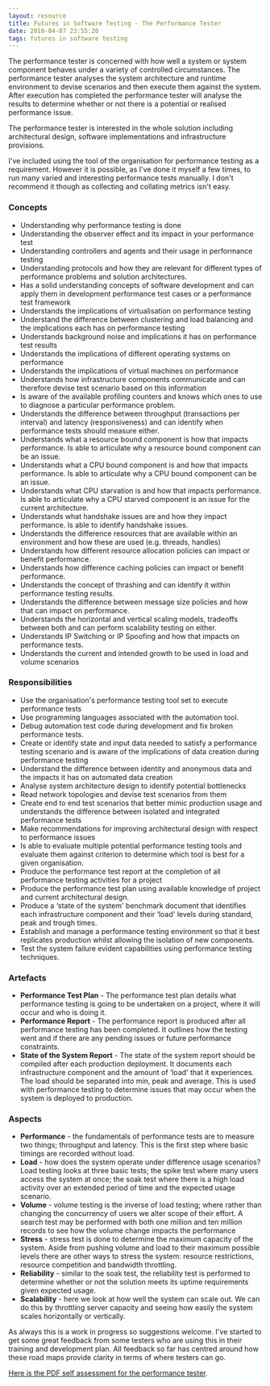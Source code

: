 ```yaml
---
layout: resource
title: Futures in Software Testing - The Performance Tester
date: 2010-04-07 23:55:20
tags: futures in software testing
---
```

The performance tester is concerned with how well a system or system component behaves under a variety of controlled circumstances. The performance tester analyses the system architecture and runtime environment to devise scenarios and then execute them against the system. After execution has completed the performance tester will analyse the results to determine whether or not there is a potential or realised performance issue.

The performance tester is interested in the whole solution including architectural design, software implementations and infrastructure provisions.

I've included using the tool of the organisation for performance testing as a requirement. However it is possible, as I've done it myself a few times, to run many varied and interesting performance tests manually. I don't recommend it though as collecting and collating metrics isn't easy.

### Concepts

 - Understanding why performance testing is done
 - Understanding the observer effect and its impact in your performance test
 - Understanding controllers and agents and their usage in performance testing
 - Understanding protocols and how they are relevant for different types of performance problems and solution architectures.
 - Has a solid understanding concepts of software development and can apply them in development performance test cases or a performance test framework
 - Understands the implications of virtualisation on performance testing
 - Understand the difference between clustering and load balancing and the implications each has on performance testing
 - Understands background noise and implications it has on performance test results
 - Understands the implications of different operating systems on performance
 - Understands the implications of virtual machines on performance
 - Understands how infrastructure components communicate and can therefore devise test scenario based on this information
 - Is aware of the available profiling counters and knows which ones to use to diagnose a particular performance problem.
 - Understands the difference between throughput (transactions per interval) and latency (responsiveness) and can identify when performance tests should measure either.
 - Understands what a resource bound component is how that impacts performance. Is able to articulate why a resource bound component can be an issue.
 - Understands what a CPU bound component is and how that impacts performance. Is able to articulate why a CPU bound component can be an issue.
 - Understands what CPU starvation is and how that impacts performance. Is able to articulate why a CPU starved component is an issue for the current architecture.
 - Understands what handshake issues are and how they impact performance. Is able to identify handshake issues.
 - Understands the difference resources that are available within an environment and how these are used (e.g. threads, handles)
 - Understands how different resource allocation policies can impact or benefit performance.
 - Understands how difference caching policies can impact or benefit performance.
 - Understands the concept of thrashing and can identify it within performance testing results.
 - Understands the difference between message size policies and how that can impact on performance.
 - Understands the horizontal and vertical scaling models, tradeoffs between both and can perform scalability testing on either.
 - Understands IP Switching or IP Spoofing and how that impacts on performance tests.
 - Understands the current and intended growth to be used in load and volume scenarios


### Responsibilities

 - Use the organisation's performance testing tool set to execute performance tests
 - Use programming languages associated with the automation tool.
 - Debug automation test code during development and fix broken performance tests.
 - Create or identify state and input data needed to satisfy a performance testing scenario and is aware of the implications of data creation during performance testing
 - Understand the difference between identity and anonymous data and the impacts it has on automated data creation
 - Analyse system architecture design to identify potential bottlenecks
 - Read network topologies and devise test scenarios from them
 - Create end to end test scenarios that better mimic production usage and understands the difference between isolated and integrated performance tests
 - Make recommendations for improving architectural design with respect to performance issues
 - Is able to evaluate multiple potential performance testing tools and evaluate them against criterion to determine which tool is best for a given organisation.
 - Produce the performance test report at the completion of all performance testing activities for a project
 - Produce the performance test plan using available knowledge of project and current architectural design.
 - Produce a ‘state of the system' benchmark document that identifies each infrastructure component and their ‘load' levels during standard, peak and trough times.
 - Establish and manage a performance testing environment so that it best replicates production whilst allowing the isolation of new components.
 - Test the system failure evident capabilities using performance testing techniques.


### Artefacts

 - **Performance Test Plan** -  The performance test plan details what performance testing is going to be undertaken on a project, where it will occur and who is doing it.
 - **Performance Report** -  The performance report is produced after all performance testing has been completed. It outlines how the testing went and if there are any pending issues or future performance constraints.
 - **State of the System Report** -  The state of the system report should be compiled after each production deployment. It documents each infrastructure component and the amount of ‘load' that it experiences. The load should be separated into min, peak and average. This is used with performance testing to determine issues that may occur when the system is deployed to production.

### Aspects

 - **Performance** - the fundamentals of performance tests are to measure two things; throughput and latency. This is the first step where basic timings are recorded without load.
 - **Load** - how does the system operate under difference usage scenarios? Load testing looks at three basic tests; the spike test where many users access the system at once; the soak test where there is a high load activity over an extended period of time and the expected usage scenario.
 - **Volume** - volume testing is the inverse of load testing; where rather than changing the concurrency of users we alter scope of their effort. A search test may be performed with both one million and ten million records to see how the volume change impacts the performance
 - **Stress** - stress test is done to determine the maximum capacity of the system. Aside from pushing volume and load to their maximum possible levels there are other ways to stress the system: resource restrictions, resource competition and bandwidth throttling.
 - **Reliability** - similar to the soak test, the reliability test is performed to determine whether or not the solution meets its uptime requirements given expected usage.
 - **Scalability** - here we look at how well the system can scale out. We can do this by throttling server capacity and seeing how easily the system scales horizontally or vertically.

As always this is a work in progress so suggestions welcome. I've started to get some great feedback from some testers who are using this in their training and development plan. All feedback so far has centred around how these road maps provide clarity in terms of where testers can go.

[Here is the PDF self assessment for the performance tester](/files/road-map.performance-tester.pdf).